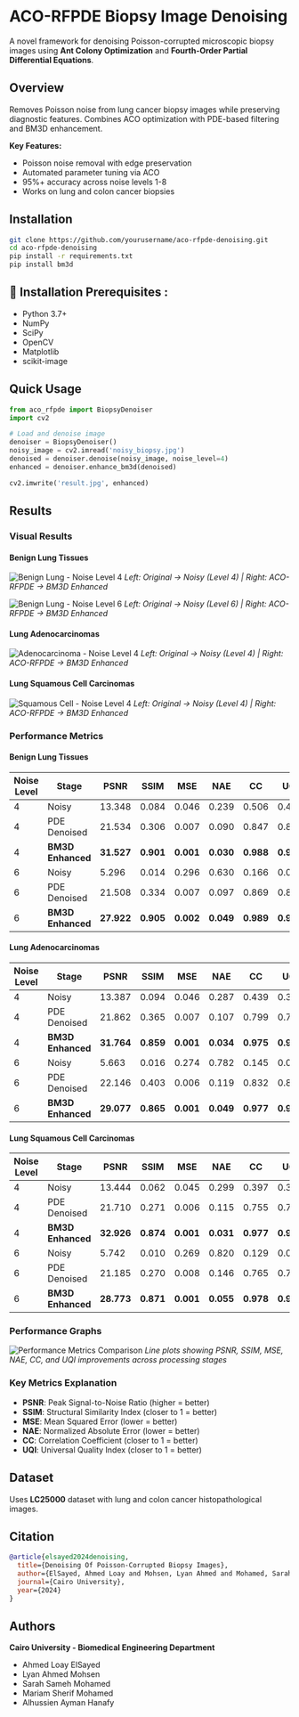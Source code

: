 # ACO-RFPDE Biopsy Image Denoising

A novel framework for denoising Poisson-corrupted microscopic biopsy images using **Ant Colony Optimization** and **Fourth-Order Partial Differential Equations**.

## Overview

Removes Poisson noise from lung cancer biopsy images while preserving diagnostic features. Combines ACO optimization with PDE-based filtering and BM3D enhancement.

**Key Features:**
- Poisson noise removal with edge preservation
- Automated parameter tuning via ACO
- 95%+ accuracy across noise levels 1-8
- Works on lung and colon cancer biopsies

## Installation

```bash
git clone https://github.com/yourusername/aco-rfpde-denoising.git
cd aco-rfpde-denoising
pip install -r requirements.txt
pip install bm3d
```

## 🚀 Installation Prerequisites :
- Python 3.7+
- NumPy
- SciPy
- OpenCV
- Matplotlib
- scikit-image
## Quick Usage

```python
from aco_rfpde import BiopsyDenoiser
import cv2

# Load and denoise image
denoiser = BiopsyDenoiser()
noisy_image = cv2.imread('noisy_biopsy.jpg')
denoised = denoiser.denoise(noisy_image, noise_level=4)
enhanced = denoiser.enhance_bm3d(denoised)

cv2.imwrite('result.jpg', enhanced)
```

## Results

### Visual Results

#### Benign Lung Tissues
![Benign Lung - Noise Level 4](images/benign_lung_level4.png)
*Left: Original → Noisy (Level 4) | Right: ACO-RFPDE → BM3D Enhanced*

![Benign Lung - Noise Level 6](images/benign_lung_level6.png)
*Left: Original → Noisy (Level 6) | Right: ACO-RFPDE → BM3D Enhanced*

#### Lung Adenocarcinomas
![Adenocarcinoma - Noise Level 4](images/adenocarcinoma_level4.png)
*Left: Original → Noisy (Level 4) | Right: ACO-RFPDE → BM3D Enhanced*

#### Lung Squamous Cell Carcinomas
![Squamous Cell - Noise Level 4](images/squamous_level4.png)
*Left: Original → Noisy (Level 4) | Right: ACO-RFPDE → BM3D Enhanced*

### Performance Metrics

#### Benign Lung Tissues
| Noise Level | Stage | PSNR | SSIM | MSE | NAE | CC | UQI |
|-------------|-------|------|------|-----|-----|----|----|
| 4 | Noisy | 13.348 | 0.084 | 0.046 | 0.239 | 0.506 | 0.440 |
| 4 | PDE Denoised | 21.534 | 0.306 | 0.007 | 0.090 | 0.847 | 0.837 |
| 4 | **BM3D Enhanced** | **31.527** | **0.901** | **0.001** | **0.030** | **0.988** | **0.987** |
| 6 | Noisy | 5.296 | 0.014 | 0.296 | 0.630 | 0.166 | 0.092 |
| 6 | PDE Denoised | 21.508 | 0.334 | 0.007 | 0.097 | 0.869 | 0.859 |
| 6 | **BM3D Enhanced** | **27.922** | **0.905** | **0.002** | **0.049** | **0.989** | **0.988** |

#### Lung Adenocarcinomas
| Noise Level | Stage | PSNR | SSIM | MSE | NAE | CC | UQI |
|-------------|-------|------|------|-----|-----|----|----|
| 4 | Noisy | 13.387 | 0.094 | 0.046 | 0.287 | 0.439 | 0.355 |
| 4 | PDE Denoised | 21.862 | 0.365 | 0.007 | 0.107 | 0.799 | 0.779 |
| 4 | **BM3D Enhanced** | **31.764** | **0.859** | **0.001** | **0.034** | **0.975** | **0.972** |
| 6 | Noisy | 5.663 | 0.016 | 0.274 | 0.782 | 0.145 | 0.070 |
| 6 | PDE Denoised | 22.146 | 0.403 | 0.006 | 0.119 | 0.832 | 0.816 |
| 6 | **BM3D Enhanced** | **29.077** | **0.865** | **0.001** | **0.049** | **0.977** | **0.976** |

#### Lung Squamous Cell Carcinomas
| Noise Level | Stage | PSNR | SSIM | MSE | NAE | CC | UQI |
|-------------|-------|------|------|-----|-----|----|----|
| 4 | Noisy | 13.444 | 0.062 | 0.045 | 0.299 | 0.397 | 0.302 |
| 4 | PDE Denoised | 21.710 | 0.271 | 0.006 | 0.115 | 0.755 | 0.726 |
| 4 | **BM3D Enhanced** | **32.926** | **0.874** | **0.001** | **0.031** | **0.977** | **0.974** |
| 6 | Noisy | 5.742 | 0.010 | 0.269 | 0.820 | 0.129 | 0.055 |
| 6 | PDE Denoised | 21.185 | 0.270 | 0.008 | 0.146 | 0.765 | 0.735 |
| 6 | **BM3D Enhanced** | **28.773** | **0.871** | **0.001** | **0.055** | **0.978** | **0.975** |

### Performance Graphs

![Performance Metrics Comparison](images/performance_graphs.png)
*Line plots showing PSNR, SSIM, MSE, NAE, CC, and UQI improvements across processing stages*

### Key Metrics Explanation
- **PSNR**: Peak Signal-to-Noise Ratio (higher = better)
- **SSIM**: Structural Similarity Index (closer to 1 = better) 
- **MSE**: Mean Squared Error (lower = better)
- **NAE**: Normalized Absolute Error (lower = better)
- **CC**: Correlation Coefficient (closer to 1 = better)
- **UQI**: Universal Quality Index (closer to 1 = better)

## Dataset

Uses **LC25000** dataset with lung and colon cancer histopathological images.

## Citation

```bibtex
@article{elsayed2024denoising,
  title={Denoising Of Poisson-Corrupted Biopsy Images},
  author={ElSayed, Ahmed Loay and Mohsen, Lyan Ahmed and Mohamed, Sarah Sameh and Mohamed, Mariam Sherif and Hanafy, Alhussien Ayman},
  journal={Cairo University},
  year={2024}
}
```

## Authors

**Cairo University - Biomedical Engineering Department**
- Ahmed Loay ElSayed
- Lyan Ahmed Mohsen  
- Sarah Sameh Mohamed
- Mariam Sherif Mohamed
- Alhussien Ayman Hanafy
